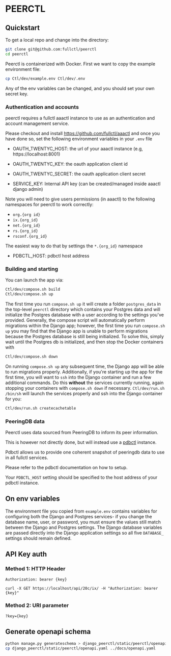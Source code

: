 # PEERCTL

## Quickstart

To get a local repo and change into the directory:
```sh
git clone git@github.com:fullctl/peerctl
cd peerctl
```
Peerctl is containerized with Docker. First we want to copy the example environment file:
```sh
cp Ctl/dev/example.env Ctl/dev/.env
```
Any of the env variables can be changed, and you should set your own secret key. 

### Authentication and accounts

peerctl requires a fullctl aaactl instance to use as an authentication and account management service.

Please checkout and install https://github.com/fullctl/aaactl and once you have done so, set the following environment variables in your `.env` file

- OAUTH_TWENTYC_HOST: the url of your aaactl instance (e.g, https://localhost:8001)
- OAUTH_TWENTYC_KEY: the oauth application client id
- OAUTH_TWENTYC_SECRET: the oauth application client secret

- SERVICE_KEY: Internal API key (can be created/managed inside aaactl django admin)

Note you will need to give users permissions (in aaactl) to the following namespaces for peerctl to work correctly:

- `org.{org id}`
- `ix.{org_id}`
- `net.{org_id}`
- `rs.{org_id}`
- `rsconf.{org_id}`

The easiest way to do that by settings the `*.{org_id}` namespace

- PDBCTL_HOST: pdbctl host address

### Building and starting

You can launch the app via: 
```sh
Ctl/dev/compose.sh build
Ctl/dev/compose.sh up
```

The first time you run `compose.sh up` it will create a folder `postgres_data` in the top-level `peerctl` directory which contains your Postgres data and will initialize the Postgres database with a user according to the settings you've provided. Generally, the compose script will automatically perform migrations within the Django app; however, the first time you run `compose.sh up` you may find that the Django app is unable to perform migrations because the Postgres database is still being initialized. To solve this, simply wait until the Postgres db is initialized, and then stop the Docker containers with

```sh
Ctl/dev/compose.sh down
```

On running `compose.sh up` any subsequent time, the Django app will be able to run migrations properly. Additionally, if you're starting up the app for the first time, you will want to `ssh` into the Django container and run a few additional commands. Do this **without** the services currently running, again stopping your containers with `compose.sh down` if necessary. `Ctl/dev/run.sh /bin/sh` will launch the services properly and ssh into the Django container for you:

```sh
Ctl/dev/run.sh createcachetable
```

### PeeringDB data

Peerctl uses data sourced from PeeringDB to inform its peer information.

This is however not directly done, but will instead use a [pdbctl](https://github.com/fullctl/pdbctl) instance.

Pdbctl allows us to provide one coherent snapshot of peeringdb data to use in all fullctl services.

Please refer to the pdbctl documentation on how to setup.

Your `PDBCTL_HOST` setting should be specified to the host address of your pdbctl instance.


## On env variables

The environment file you copied from `example.env` contains variables for configuring both the Django and Postgres services- if you change the database name, user, or password, you must ensure the values still match between the Django and Postgres settings. The Django database variables are passed directly into the Django application settings so all five `DATABASE_` settings should remain defined.

## API Key auth

### Method 1: HTTP Header

```
Authorization: bearer {key}
```

```
curl -X GET https://localhost/api/20c/ix/ -H "Authorization: bearer {key}"
```

### Method 2: URI parameter

```
?key={key}
```

## Generate openapi schema

```sh
python manage.py generateschema > django_peerctl/static/peerctl/openapi.yaml
cp django_peerctl/static/peerctl/openapi.yaml ../docs/openapi.yaml
```
